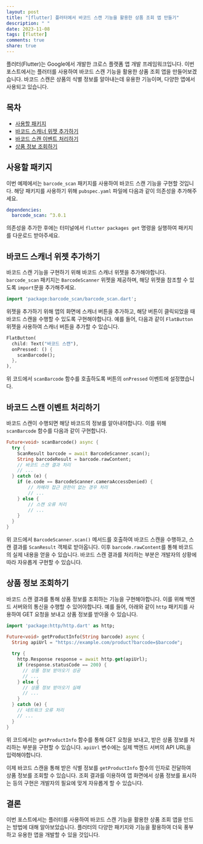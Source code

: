 ```yaml
---
layout: post
title: "[flutter] 플러터에서 바코드 스캔 기능을 활용한 상품 조회 앱 만들기"
description: " "
date: 2023-11-08
tags: [flutter]
comments: true
share: true
---
```


플러터(Flutter)는 Google에서 개발한 크로스 플랫폼 앱 개발 프레임워크입니다. 이번 포스트에서는 플러터를 사용하여 바코드 스캔 기능을 활용한 상품 조회 앱을 만들어보겠습니다. 바코드 스캔은 상품의 식별 정보를 알아내는데 유용한 기능이며, 다양한 앱에서 사용되고 있습니다.

## 목차

- [사용할 패키지](#사용할-패키지)
- [바코드 스캐너 위젯 추가하기](#바코드-스캐너-위젯-추가하기)
- [바코드 스캔 이벤트 처리하기](#바코드-스캔-이벤트-처리하기)
- [상품 정보 조회하기](#상품-정보-조회하기)

## 사용할 패키지

이번 예제에서는 `barcode_scan` 패키지를 사용하여 바코드 스캔 기능을 구현할 것입니다. 해당 패키지를 사용하기 위해 `pubspec.yaml` 파일에 다음과 같이 의존성을 추가해주세요.

```yaml
dependencies:
  barcode_scan: ^3.0.1
```

의존성을 추가한 후에는 터미널에서 `flutter packages get` 명령을 실행하여 패키지를 다운로드 받아주세요.

## 바코드 스캐너 위젯 추가하기

바코드 스캔 기능을 구현하기 위해 바코드 스캐너 위젯을 추가해야합니다. `barcode_scan` 패키지는 `BarcodeScanner` 위젯을 제공하며, 해당 위젯을 참조할 수 있도록 `import`문을 추가해주세요.

```dart
import 'package:barcode_scan/barcode_scan.dart';
```

위젯을 추가하기 위해 앱의 화면에 스캐너 버튼을 추가하고, 해당 버튼이 클릭되었을 때 바코드 스캔을 수행할 수 있도록 구현해야합니다. 예를 들어, 다음과 같이 `FlatButton` 위젯을 사용하여 스캐너 버튼을 추가할 수 있습니다.

```dart
FlatButton(
  child: Text("바코드 스캔"),
  onPressed: () {
    scanBarcode();
  },
),
```

위 코드에서 `scanBarcode` 함수를 호출하도록 버튼의 `onPressed` 이벤트에 설정했습니다.

## 바코드 스캔 이벤트 처리하기

바코드 스캔이 수행되면 해당 바코드의 정보를 알아내야합니다. 이를 위해 `scanBarcode` 함수를 다음과 같이 구현합니다.

```dart
Future<void> scanBarcode() async {
  try {
    ScanResult barcode = await BarcodeScanner.scan();
    String barcodeResult = barcode.rawContent;
    // 바코드 스캔 결과 처리
    // ...
  } catch (e) {
    if (e.code == BarcodeScanner.cameraAccessDenied) {
        // 카메라 접근 권한이 없는 경우 처리
        // ...
    } else {
        // 스캔 오류 처리
        // ...
    }
  }
}
```

위 코드에서 `BarcodeScanner.scan()` 메서드를 호출하여 바코드 스캔을 수행하고, 스캔 결과를 `ScanResult` 객체로 받아옵니다. 이후 `barcode.rawContent`를 통해 바코드의 실제 내용을 얻을 수 있습니다. 바코드 스캔 결과를 처리하는 부분은 개발자의 상황에 따라 자유롭게 구현할 수 있습니다.

## 상품 정보 조회하기

바코드 스캔 결과를 통해 상품 정보를 조회하는 기능을 구현해야합니다. 이를 위해 백엔드 서버와의 통신을 수행할 수 있어야합니다. 예를 들어, 아래와 같이 `http` 패키지를 사용하여 GET 요청을 보내고 상품 정보를 받아올 수 있습니다.

```dart
import 'package:http/http.dart' as http;

Future<void> getProductInfo(String barcode) async {
  String apiUrl = "https://example.com/product?barcode=$barcode";
  
  try {
    http.Response response = await http.get(apiUrl);
    if (response.statusCode == 200) {
      // 상품 정보 받아오기 성공
      // ...
    } else {
      // 상품 정보 받아오기 실패
      // ...
    }
  } catch (e) {
    // 네트워크 오류 처리
    // ...
  }
}
```

위 코드에서는 `getProductInfo` 함수를 통해 GET 요청을 보내고, 받은 상품 정보를 처리하는 부분을 구현할 수 있습니다. `apiUrl` 변수에는 실제 백엔드 서버의 API URL을 입력해야합니다.

이제 바코드 스캔을 통해 받은 식별 정보를 `getProductInfo` 함수의 인자로 전달하여 상품 정보를 조회할 수 있습니다. 조회 결과를 이용하여 앱 화면에서 상품 정보를 표시하는 등의 구현은 개발자의 필요에 맞게 자유롭게 할 수 있습니다.

## 결론

이번 포스트에서는 플러터를 사용하여 바코드 스캔 기능을 활용한 상품 조회 앱을 만드는 방법에 대해 알아보았습니다. 플러터의 다양한 패키지와 기능을 활용하여 더욱 풍부하고 유용한 앱을 개발할 수 있을 것입니다.